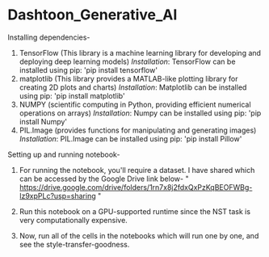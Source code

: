# Dashtoon_Generative_AI
Installing dependencies-
1. TensorFlow (This library is a machine learning library for developing and deploying deep learning models)
 *Installation*: TensorFlow can be installed using pip: 'pip install tensorflow'
2. matplotlib (This library provides a MATLAB-like plotting library for creating 2D plots and charts)
	*Installation*: Matplotlib can be installed using pip: 'pip install matplotlib'
3. NUMPY (scientific computing in Python, providing efficient numerical operations on arrays)
	*Installation*: Numpy can be installed using pip: 'pip install Numpy'
4. PIL.Image (provides functions for manipulating and generating images)
	*Installation*: PIL.Image can be installed using pip: 'pip install Pillow'

Setting up and running notebook-
1. For running the notebook, you'll require a dataset. I have shared which can be accessed by the Google Drive link below-
" https://drive.google.com/drive/folders/1rn7x8j2fdxQxPzKqBEOFWBg-lz9xpPLc?usp=sharing "

2. Run this notebook on a GPU-supported runtime since the NST task is very computationally expensive.

3. Now, run all of the cells in the notebooks which will run one by one, and see the style-transfer-goodness.

